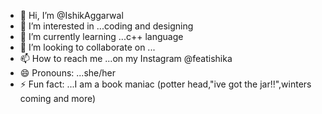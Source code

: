 - 👋 Hi, I’m @IshikAggarwal
- 👀 I’m interested in ...coding and designing
- 🌱 I’m currently learning ...c++ language 
- 💞️ I’m looking to collaborate on ...
- 📫 How to reach me ...on my Instagram @featishika
- 😄 Pronouns: ...she/her
- ⚡ Fun fact: ...I am a book maniac (potter head,"ive got the jar!!",winters coming and more)

<!---
IshikAggarwal/IshikAggarwal is a ✨ special ✨ repository because its `README.md` (this file) appears on your GitHub profile.
You can click the Preview link to take a look at your changes.
--->
